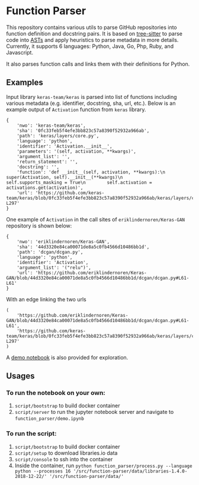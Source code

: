 # Function Parser

This repository contains various utils to parse GitHub repositories into function definition and docstring pairs. It is based on [tree-sitter](https://github.com/tree-sitter/) to parse code into [ASTs](https://en.wikipedia.org/wiki/Abstract_syntax_tree) and apply heuristics to parse metadata in more details. Currently, it supports 6 languages: Python, Java, Go, Php, Ruby, and Javascript.

It also parses function calls and links them with their definitions for Python.

## Examples

Input library `keras-team/keras` is parsed into list of functions including various metadata (e.g. identifier, docstring, sha, url, etc.). Below is an example output of `Activation` function from `keras` library.
```
{
    'nwo': 'keras-team/keras',
    'sha': '0fc33feb5f4efe3bb823c57a8390f52932a966ab',
    'path': 'keras/layers/core.py',
    'language': 'python',
    'identifier': 'Activation.__init__',
    'parameters': '(self, activation, **kwargs)',
    'argument_list': '',
    'return_statement': '',
    'docstring': '',
    'function': 'def __init__(self, activation, **kwargs):\n        super(Activation, self).__init__(**kwargs)\n        self.supports_masking = True\n        self.activation = activations.get(activation)',
    'url': 'https://github.com/keras-team/keras/blob/0fc33feb5f4efe3bb823c57a8390f52932a966ab/keras/layers/core.py#L294-L297'
}
```

One example of `Activation` in the call sites of `eriklindernoren/Keras-GAN` repository is shown below:
```
{
    'nwo': 'eriklindernoren/Keras-GAN',
    'sha': '44d3320e84ca00071de8a5c0fb4566d10486bb1d',
    'path': 'dcgan/dcgan.py',
    'language': 'python',
    'identifier': 'Activation',
    'argument_list': '("relu")',
    'url': 'https://github.com/eriklindernoren/Keras-GAN/blob/44d3320e84ca00071de8a5c0fb4566d10486bb1d/dcgan/dcgan.py#L61-L61'
}
```

With an edge linking the two urls
```
(
    'https://github.com/eriklindernoren/Keras-GAN/blob/44d3320e84ca00071de8a5c0fb4566d10486bb1d/dcgan/dcgan.py#L61-L61',
    'https://github.com/keras-team/keras/blob/0fc33feb5f4efe3bb823c57a8390f52932a966ab/keras/layers/core.py#L294-L297'
)
```

A [demo notebook](function_parser/demo.ipynb) is also provided for exploration.

## Usages
### To run the notebook on your own:
1. `script/bootstrap` to build docker container
2. `script/server` to run the jupyter notebook server and navigate to `function_parser/demo.ipynb`

### To run the script:
1. `script/bootstrap` to build docker container
2. `script/setup` to download libraries.io data
3. `script/console` to ssh into the container
4. Inside the container, run `python function_parser/process.py --language python --processes 16 '/src/function-parser/data/libraries-1.4.0-2018-12-22/' '/src/function-parser/data/'`
